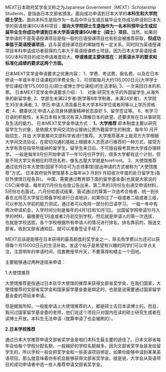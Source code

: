 MEXT日本政府奖学金又称之为Japanese Government（MEXT）Scholarship Students，是指由日本文部省颁发。面向成功申请到日本大学的**本科生和大学院硕士学生**。面向本科生是指作为一名高中毕业生或应届毕业生你成功申请到日本大学的英语授课SGU本科项目；**面向大学院硕士生是指作为一名本科预毕业生或应届毕业生你成功申请到日本大学英语授课SGU修士（硕士）项目**。当然，如果同学申请的不是英语授课项目是指一般的日语授课项目也有机会被推荐获取，**但成功率低于英语授课项目**，这与英语授课项目的稀缺性有一定关系，同时同为英语授课项目本科申请成功者获得的几率大于英语授课修士项目。因为日本大学英语授课SGU本科项目的成功申请难度较大。**申请难度主要体现在：对英语水平的要求和标准化成绩的要求这两个方面。**





日本MEXT奖学金申请要求之优惠内容：
1、学费、考试费、报名费、以及在日本修读一年或半年日语课程的学费全免;
2、可领取每月大约135,000日元(大学学士学位课程)至175,000日元(硕士或博士学位课程)的生活津贴;
3、一次来回日本的机票。
日本MEXT奖学金申请要求介绍：
1、 对象:研究生水平的外国留学生,从海外来的新留学者;
2、学部生未满22岁者(医学等6年学制者，未满24岁者)，大学院生35岁未满者;
3、学历:申请人须具备日本大学本科学位或者同等以上学历资格者;
4、健康状况:申请人必须身体健康精神状态良好
5、留学签证等。
6、有学习日语的积极性，关系日本相关情况有深入理解日本的欲望。还要求有在日从事研究及生活的能力。
日本MEXT奖学金申请方式：
**1、大学推荐**
即本制度主要以研究留学生为对象，是依据大学间交流协议接纳公费外籍留学生的制度，每年10 月开始招生，并由 大学直接向文部科学省进行推荐。
大学推荐基本上是双方大学根据大学间交流协议，在密切沟通的基础上根据本人志愿进行推荐的一种方式，接受方大学有责任指导所接纳的留学生。留学生来日后，不可擅自报考其他大学或办理转学。
一般是每年9月份开始申请下一年10月份开学的，很多大学都有这个计划，但是不同大学又有相应的项目名称，像名古屋大学就是forefront。
2、大使馆推荐
通过驻外日本大使馆(国家不同亦可为总领事馆)提出申请的方式被称为"大使馆推荐"方式。 日本政府驻外使馆基本上每年从3 月到5 月招收次年度的赴日留学生(各驻外使馆日程各异)。
中国，需要通过教育部下面的留学基金委(也就是大家说的CSC)来申请，每年的11月份左右放公告出来，第二年的3月份左右递交申请材料，5月份左右面试，六月份给面试结果，面试通过的算第一次选考合格者，统一到长春东北师范大学留日预备学校进行日语培训，如果你过了一级或者二级或者三级，可以参加入学前的能力测试，通过者可以免除一部分的日语学习。
一般一年中有两次申请机会，入学时间分别是每年的4月1日和10月1日。
出国留学网申请10月入学的材料，最晚要在1月底或者2月初交到学校。然后就是申请人的第一次选拔，也就是学校选拔。各个学校根据所有申请人的情况进行排名，排名靠前的，报送文部省。收到文部省通知后，就可以准备签证手续了。



MEXT应该是能够在日本获得的最高额度的奖学金之一，除去免学费以为还可以获得每个月15000日元的生活补助。发这个帖子是希望有兴趣的同学们可以早点关注，注意明年的申请时间，找套教授早升天，不要落得和楼主一个田地。

主要能够通过两种途径来申请：

1.大使馆推荐

大使馆推荐是指通过日本驻华大使馆的推荐来获得文部省奖学金，在我们国家，大使馆推荐的文部省奖学金和国家留学基金委是绑定的，也就是说需要通过国家留学基金委的项目来申请。

但是据我所知，一般能申请上大使馆推荐的人，都是硕士去日本读博士的。而且，我问过国家留学基金委的老师，他们说这个项目只对国内在读的硕士研究生或者在读博士开放。本科生无法申请（就算申请了也会被刷的）。

**2.日本学校推荐**

通过日本大学推荐申请文部省奖学金是咱们本科生最主要的途径了。日本文部省每年会给每个学校分配名额，一般越好的学校名额越多。因为文部省奖学金是发给留学生的，所以学校一般会把奖学金和一些英语项目绑定。如果你能够申请到某某英语项目，那么就意味着你有机会能够获得文部省奖学金。就是说，大学会从英语项目的成功申请者中选一些人推荐申请文部省奖学金。